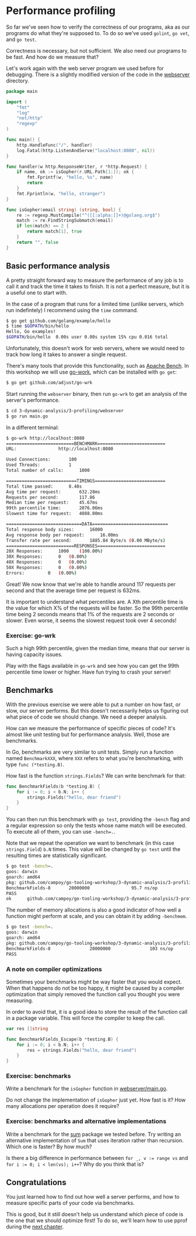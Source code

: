 # Performance profiling

So far we've seen how to verify the correctness of our programs, aka as our programs do what they're supposed to.
To do so we've used `golint`, `go vet`, and `go test`.

Correctness is necessary, but not sufficient. We also need our programs to
be fast. And how do we measure that?

Let's work again with the web server program we used before
for debugging. There is a slightly modified version of the code in the
[webserver](webserver) directory.

[embedmd]:# (webserver/main.go /package main/ $)
```go
package main

import (
	"fmt"
	"log"
	"net/http"
	"regexp"
)

func main() {
	http.HandleFunc("/", handler)
	log.Fatal(http.ListenAndServe("localhost:8080", nil))
}

func handler(w http.ResponseWriter, r *http.Request) {
	if name, ok := isGopher(r.URL.Path[1:]); ok {
		fmt.Fprintf(w, "hello, %s", name)
		return
	}
	fmt.Fprintln(w, "hello, stranger")
}

func isGopher(email string) (string, bool) {
	re := regexp.MustCompile("^([[:alpha:]]+)@golang.org$")
	match := re.FindStringSubmatch(email)
	if len(match) == 2 {
		return match[1], true
	}
	return "", false
}
```

## Basic performance analysis

A pretty straight forward way to measure the performance of any job
is to call it and track the time it takes to finish. It is not a perfect
measure, but it is a useful one to start with.

In the case of a program that runs for a limited time (unlike servers, which
run indefintely) I recommend using the `time` command.

```bash
$ go get github.com/golang/example/hello
$ time $GOPATH/bin/hello
Hello, Go examples!
$GOPATH/bin/hello  0.00s user 0.00s system 15% cpu 0.016 total
```

Unfortunately, this doesn't work for web servers, where we
would need to track how long it takes to answer a single request.

There's many tools that provide this functionality, such as
[Apache Bench](https://httpd.apache.org/docs/2.4/programs/ab.html). In this
workshop we will use [go-work](https://github.com/adjust/go-wrk), which can be installed with `go get`:

```bash
$ go get github.com/adjust/go-wrk
```

Start running the `webserver` binary, then run `go-wrk` to get an analysis of
the server's performance.

```bash
$ cd 3-dynamic-analysis/3-profiling/webserver
$ go run main.go
```

In a different terminal:

```bash
$ go-wrk http://localhost:8080
==========================BENCHMARK==========================
URL:				http://localhost:8080

Used Connections:		100
Used Threads:			1
Total number of calls:		1000

===========================TIMINGS===========================
Total time passed:		8.48s
Avg time per request:		632.28ms
Requests per second:		117.86
Median time per request:	45.67ms
99th percentile time:		2076.06ms
Slowest time for request:	4088.00ms

=============================DATA=============================
Total response body sizes:		16000
Avg response body per request:		16.00ms
Transfer rate per second:		1885.84 Byte/s (0.00 MByte/s)
==========================RESPONSES==========================
20X Responses:		1000	(100.00%)
30X Responses:		0	(0.00%)
40X Responses:		0	(0.00%)
50X Responses:		0	(0.00%)
Errors:			0	(0.00%)
```

Great! We now know that we're able to handle around 117 requests
per second and that the average time per request is 632ms.

It is important to understand what percentiles are. A Xth percentile
time is the value for which X% of the requests will be faster.
So the 99th percentile time being 2 seconds means that 1% of the requests
are 2 seconds or slower. Even worse, it seems the slowest request
took over 4 seconds!

### Exercise: go-wrk

Such a high 99th percentile, given the median time, means that our server
is having capacity issues.

Play with the flags available in `go-wrk` and see how you can get the 99th
percentile time lower or higher. Have fun trying to crash your server!

## Benchmarks

With the previous exercise we were able to put a number on how fast, or
slow, our server performs. But this doesn't necessarily helps us figuring
out what piece of code we should change. We need a deeper analysis.

How can we measure the performance of specific pieces of code? It's almost
like unit testing but for performance analysis. Well, those are benchmarks.

In Go, benchmarks are very similar to unit tests. Simply run a function
named `BenchmarkXXX`, where `XXX` refers to what you're benchmarking,
with type `func (*testing.B)`.

How fast is the function `strings.Fields`? We can write
benchmark for that:

[embedmd]:# (strings_test.go /func Benchmark/ /^}/)
```go
func BenchmarkFields(b *testing.B) {
	for i := 0; i < b.N; i++ {
		strings.Fields("hello, dear friend")
	}
}
```

You can then run this benchmark with `go test`, providing the `-bench`
flag and a regular expression so only the tests whose name match will
be executed. To execute all of them, you can use `-bench=.`.

Note that we repeat the operation we want to benchmark (in this case
`strings.Field`) `b.N` times. This value will be changed by `go test`
until the resulting times are statistically significant.

```bash
$ go test -bench=.
goos: darwin
goarch: amd64
pkg: github.com/campoy/go-tooling-workshop/3-dynamic-analysis/3-profiling
BenchmarkFields-8       20000000                95.7 ns/op
PASS
ok      github.com/campoy/go-tooling-workshop/3-dynamic-analysis/3-profiling    2.030s
```

The number of memory allocations is also a good indicator of how well a function
might perform at scale, and you can obtain it by adding `-benchmem`.

```bash
$ go test -bench=.
goos: darwin
goarch: amd64
pkg: github.com/campoy/go-tooling-workshop/3-dynamic-analysis/3-profiling
BenchmarkFields-8               20000000               103 ns/op              48 B/op          1 allocs/op
PASS
```

### A note on compiler optimizations

Sometimes your benchmarks might be way faster that you would expect. When
that happens do not be too happy, it might be caused by a compiler optimization
that simply removed the function call you thought you were measuring.


In order to avoid that, it is a good idea to store the result of the function call
in a package variable. This will force the compiler to keep the call.

[embedmd]:# (strings_test.go /var res/ $)
```go
var res []string

func BenchmarkFields_Escape(b *testing.B) {
	for i := 0; i < b.N; i++ {
		res = strings.Fields("hello, dear friend")
	}
}
```

### Exercise: benchmarks

Write a benchmark for the `isGopher` function in [webserver/main.go](webserver/main.go).

Do not change the implementation of `isGopher` just yet.
How fast is it? How many allocations per operation does it require?

### Exercise: benchmarks and alternative implementations

Write a benchmark for the [sum](../2-testing/sum) package we tested before.
Try writing an alternative implementation of `Sum` that uses iteration rather
than recursion. Which one is faster? By how much?

Is there a big difference in performance between `for _, v := range vs` and
`for i := 0; i < len(vs); i++`?  Why do you think that is?

## Congratulations

You just learned how to find out how well a server performs, and how to measure
specific parts of your code via benchmarks.

This is good, but it still doesn't help us understand which piece of code is the
one that we should optimize first! To do so, we'll learn how to use pprof during
the [next chapter](2-pprof.md).
